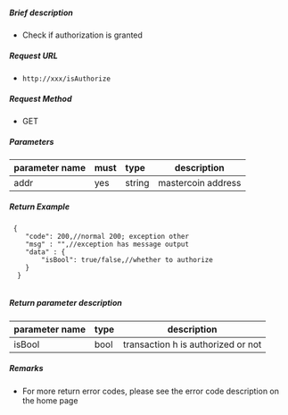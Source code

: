 
##### Brief description
- Check if authorization is granted

##### Request URL
- ` http://xxx/isAuthorize `

##### Request Method
- GET

##### Parameters

|parameter name|must|type|description|
|:---- |:---|:----- |----- |
|addr |yes |string |mastercoin address|

##### Return Example

```
 {
    "code": 200,//normal 200; exception other
    "msg" : "",//exception has message output
    "data" : {
        "isBool": true/false,//whether to authorize
    }
  }
  
```

##### Return parameter description

|parameter name|type|description|
|:----- |:-----|----- |
|isBool |bool |transaction h is authorized or not |

##### Remarks

- For more return error codes, please see the error code description on the home page
